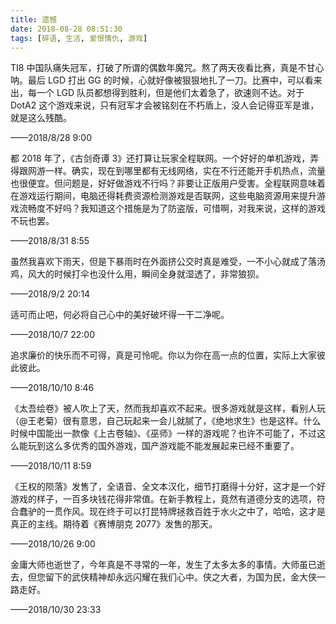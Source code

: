 ```yaml
---
title: 遗憾
date: 2018-08-28 08:51:30
tags: [碎语, 生活, 爱恨情仇, 游戏]
---
```


TI8 中国队痛失冠军，打破了所谓的偶数年魔咒。熬了两天夜看比赛，真是不甘心呐。最后 LGD 打出 GG 的时候，心就好像被狠狠地扎了一刀。比赛中，可以看来出，每一个 LGD 队员都想得到胜利，但是他们太着急了，欲速则不达。对于 DotA2 这个游戏来说，只有冠军才会被铭刻在不朽盾上，没人会记得亚军是谁，就是这么残酷。

——2018/8/28 9:00

都 2018 年了，《古剑奇谭 3》还打算让玩家全程联网。一个好好的单机游戏，弄得跟网游一样。确实，现在到哪里都有无线网络，实在不行还能开手机热点，流量也很便宜。但问题是，好好做游戏不行吗？非要让正版用户受害。全程联网意味着在游戏运行期间，电脑还得耗费资源检测游戏是否联网，这些电脑资源用来提升游戏流畅度不好吗？我知道这个措施是为了防盗版，可惜啊，对我来说，这样的游戏不玩也罢。

——2018/8/31 8:55

虽然我喜欢下雨天，但是下暴雨时在外面挤公交时真是难受，一不小心就成了落汤鸡，风大的时候打伞也没什么用，瞬间全身就湿透了，非常狼狈。

——2018/9/2 20:14

适可而止吧，何必将自己心中的美好破坏得一干二净呢。

——2018/10/7 22:00

追求廉价的快乐而不可得，真是可怜呢。你以为你在高一点的位置，实际上大家彼此彼此。

——2018/10/10 8:46

《太吾绘卷》被人吹上了天，然而我却喜欢不起来。很多游戏就是这样，看别人玩（@王老菊）很有意思，自己玩起来一会儿就腻了，《绝地求生》也是这样。什么时候中国能出一款像《上古卷轴》、《巫师》一样的游戏呢？也许不可能了，不过这么能玩到这么多优秀的国外游戏，国产游戏能不能发展起来已经不重要了。

——2018/10/11 8:59

《王权的陨落》发售了，全语音、全文本汉化，细节打磨得十分好，这才是一个好游戏的样子，一百多块钱花得非常值。在新手教程上，竟然有道德分支的选项，符合蠢驴的一贯作风。现在终于可以打昆特牌拯救百姓于水火之中了，哈哈，这才是真正的主线。期待着《赛博朋克 2077》发售的那天。

——2018/10/26 9:00

金庸大师也逝世了，今年真是不寻常的一年，发生了太多太多的事情。大师虽已逝去，但您留下的武侠精神却永远闪耀在我们心中。侠之大者，为国为民，金大侠一路走好。

——2018/10/30 23:33
